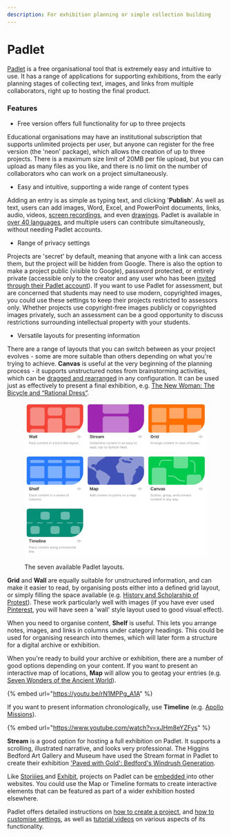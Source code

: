 ```yaml
---
description: For exhibition planning or simple collection building
---
```


# Padlet

[Padlet](https://en-gb.padlet.com/) is a free organisational tool that is extremely easy and intuitive to use. It has a range of applications for supporting exhibitions, from the early planning stages of collecting text, images, and links from multiple collaborators, right up to hosting the final product.

### Features

* Free version offers full functionality for up to three projects

Educational organisations may have an institutional subscription that supports unlimited projects per user, but anyone can register for the free version (the 'neon' package), which allows the creation of up to three projects. There is a maximum size limit of 20MB per file upload, but you can upload as many files as you like, and there is no limit on the number of collaborators who can work on a project simultaneously.

* Easy and intuitive, supporting a wide range of content types

Adding an entry is as simple as typing text, and clicking '**Publish**'. As well as text, users can add images, Word, Excel, and PowerPoint documents, links, audio, videos, [screen recordings](https://www.youtube.com/watch?v=7NEr--UHGso), and even [drawings](https://www.youtube.com/watch?v=aDIfzHc1K2c). Padlet is available in [over 40 languages](https://padlet.help/l/en/about-padlet/do-you-have-it-in-my-language), and multiple users can contribute simultaneously, without needing Padlet accounts.

* Range of privacy settings

Projects are 'secret' by default, meaning that anyone with a link can access them, but the project will be hidden from Google. There is also the option to make a project public (visible to Google), password protected, or entirely private (accessible only to the creator and any user who has been [invited through their Padlet account](https://www.youtube.com/watch?v=f2QhaaJvTrM)). If you want to use Padlet for assessment, but are concerned that students may need to use modern, copyrighted images, you could use these settings to keep their projects restricted to assessors only. Whether projects use copyright-free images publicly or copyrighted images privately, such an assessment can be a good opportunity to discuss restrictions surrounding intellectual property with your students.

* Versatile layouts for presenting information

There are a range of layouts that you can switch between as your project evolves - some are more suitable than others depending on what you're trying to achieve. **Canvas** is useful at the very beginning of the planning process - it supports unstructured notes from brainstorming activities, which can be [dragged and rearranged](https://www.youtube.com/watch?v=2vJX0yqDs6Y) in any configuration. It can be used just as effectively to present a final exhibition, e.g. [The New Woman: The Bicycle and “Rational Dress”](https://padlet.com/saralambert/the-new-woman-the-bicycle-and-rational-dress-egzgzb4fdus4fsd0).

<figure><img src="../.gitbook/assets/padletformats.jpg" alt=""><figcaption><p>The seven available Padlet layouts.</p></figcaption></figure>

**Grid** and **Wall** are equally suitable for unstructured information, and can make it easier to read, by organising posts either into a defined grid layout, or simply filling the space available (e.g. [History and Scholarship of Protest](https://padlet.com/hedreenr1/history-and-scholarship-of-protest-a-buley-library-online-ex-w9eisgyd81jh5usq)). These work particularly well with images (if you have ever used [Pinterest](https://www.pinterest.co.uk/), you will have seen a 'wall' style layout used to good visual effect).&#x20;

When you need to organise content, **Shelf** is useful. This lets you arrange notes, images, and links in columns under category headings. This could be used for organising research into themes, which will later form a structure for a digital archive or exhibition.

When you're ready to build your archive or exhibition, there are a number of good options depending on your content. If you want to present an interactive map of locations, **Map** will allow you to geotag your entries (e.g. [Seven Wonders of the Ancient World](https://padlet.com/gallery/map-of-the-7-wonders-of-the-ancient-world-pvbf1n4qkycw)).&#x20;

{% embed url="https://youtu.be/rN1MPPg_A1A" %}

If you want to present information chronologically, use **Timeline** (e.g. [Apollo Missions](https://padlet.com/gallery/timeline-of-apollo-missions-jujsg84hh9fq)).

{% embed url="https://www.youtube.com/watch?v=xJHm8eYZFys" %}

**Stream** is a good option for hosting a full exhibition on Padlet. It supports a scrolling, illustrated narrative, and looks very professional. The Higgins Bedford Art Gallery and Museum have used the Stream format in Padlet to create their exhibition ['Paved with Gold': Bedford's Windrush Generation](https://padlet.com/thehiggins/paved-with-gold-bedford-s-windrush-generation-zo2jrvavc88d7r7t).

Like [Storiiies ](../digital-storytelling/storiiies.md)and [Exhibit](../digital-storytelling/exhibit.md), projects on Padlet can be [embedded ](https://www.youtube.com/watch?v=bTKWJnZ\_-78)into other websites. You could use the Map or Timeline formats to create interactive elements that can be featured as part of a wider exhibition hosted elsewhere.

Padlet offers detailed instructions on [how to create a project](https://padlet.help/l/en/get-started/how-do-i-create-a-padlet), and [how to customise settings](https://padlet.help/l/en/article/pleoh3181b-how-do-i-customize-my-padlet), as well as [tutorial videos](https://www.youtube.com/@padlet/videos) on various aspects of its functionality.
